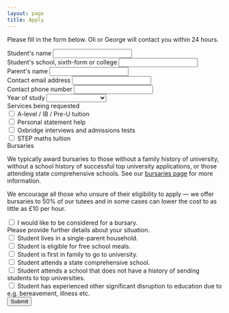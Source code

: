 ```yaml
---
layout: page
title: Apply
---
```


Please fill in the form below. Oli or George will contact you within 24 hours.
<form action="https://docs.google.com/forms/d/1LVgTOlGi5-kSJNIMC_5S0ZMaFgvjH37UkP7Jbwgqey8/formResponse">
  <div class="form-group">
    <label for="entry.1675360492">Student&#39;s name</label>
    <input type="text" class="form-control" name="entry.1675360492" id="entry.1675360492">
  </div>
  <div class="form-group">
    <label for="entry.105840032">Student&#39;s school, sixth-form or college</label>
    <input type="text" class="form-control" name="entry.105840032" id="entry.105840032">
  </div>
  <div class="form-group">
    <label for="entry.1167865127">Parent&#39;s name</label>
    <input type="text" class="form-control" name="entry.1167865127" id="entry.1167865127">
  </div>
  <div class="form-group">
    <label for="entry.1610291086">Contact email address</label>
    <input type="email" class="form-control" name="entry.1610291086" id="entry.1610291086">
  </div>
  <div class="form-group">
    <label for="entry.1801525015">Contact phone number</label>
    <input type="tel" class="form-control" name="entry.1801525015" id="entry.1801525015">
  </div>
  <div class="form-group">
    <label for="entry.165919755">Year of study</label>
    <select name="entry.165919755" id="entry.165919755">
      <option class="form-control" name=""></option>
      <option class="form-control" name="Year 9 or lower">Year 9 or lower</option>
      <option class="form-control" name="Year 10">Year 10</option>
      <option class="form-control" name="Year 11">Year 11</option>
      <option class="form-control" name="Year 12">Year 12</option>
      <option class="form-control" name="Year 13">Year 13</option>
      <option class="form-control" name="Higher than year 13">Higher than year 13</option>
    </select>
  </div>
  <div class="form-group">
    <label for="entry.1533172333">Services being requested</label>
    <div class="checkbox">
      <label>
        <input type="checkbox" name="entry.1533172333" value="A-level / IB / Pre-U tuition">
        A-level / IB / Pre-U tuition
      </label>
    </div>
    <div class="checkbox">
      <label>
        <input type="checkbox" name="entry.1533172333" value="Personal statement help">
        Personal statement help
      </label>
    </div>
    <div class="checkbox">
      <label>
        <input type="checkbox" name="entry.1533172333" value="Oxbridge interviews and admissions tests">
        Oxbridge interviews and admissions tests
      </label>
    </div>
    <div class="checkbox">
      <label>
        <input type="checkbox" name="entry.1533172333" value="STEP maths">
        STEP maths tuition
      </label>
    </div>
  </div>
  <div class="form-group">
    <label>Bursaries</label>
    <p class="help-text">
      We typically award bursaries to those without a family history of university,
      without a school history of successful top university applications,
      or those attending state comprehensive schools.
      See our <a href="/bursaries">bursaries page</a> for more information.
    </p>
    <p class="help-text">
      We encourage all those who unsure of their eligibility to apply &mdash;
      we offer bursaries to 50&#37; of our tutees and in some cases can lower the cost to
      as little as &pound;10 per hour.
    </p>
    <div class="checkbox">
      <label>
        <input type="checkbox" name="entry.1661616295" value="I would like to be considered for a bursary" id="bursaryCheckbox">
        I would like to be considered for a bursary.
      </label>
    </div>
  </div>
  <div class="form-group">
    <label for="entry.1022475576">Please provide further details about your situation.</label>
    <div class="checkbox">
      <label>
        <input type="checkbox" name="entry.1022475576" value="Student lives in a single-parent household.">
        Student lives in a single-parent household.
      </label>
    </div>
    <div class="checkbox">
      <label>
        <input type="checkbox" name="entry.1022475576" value="Student is eligible for free school meals.">
        Student is eligible for free school meals.
      </label>
    </div>
    <div class="checkbox">
      <label>
        <input type="checkbox" name="entry.1022475576" value="Student is first in family to go to university.">
        Student is first in family to go to university.
      </label>
    </div>
    <div class="checkbox">
      <label>
        <input type="checkbox" name="entry.1022475576" value="Student attends a state comprehensive school.">
        Student attends a state comprehensive school.
      </label>
    </div>
    <div class="checkbox">
      <label>
        <input type="checkbox" name="entry.1022475576" value="Student attends a school that does not have a history of sending students to top universities.">
        Student attends a school that does not have a history of sending students to top universities.
      </label>
    </div>
    <div class="checkbox">
      <label>
        <input type="checkbox" name="entry.1022475576" value="Student has experienced other significant disruption to education due to e.g. bereavement, illness etc.">
        Student has experienced other significant disruption to education due to e.g. bereavement, illness etc.
      </label>
    </div>
  </div>
  <div class="form-group">
    <button type="submit" class="btn btn-default">Submit</button>
  </div>
</form>

<script>
  $(".bursary-extra").hide();
  $('#bursaryCheckbox').click(function() {
    if ($(this).is(':checked')) {
        $(".bursary-extra").slideDown();
    } else {
        $(".bursary-extra").slideUp();
    }
  });

</script>
